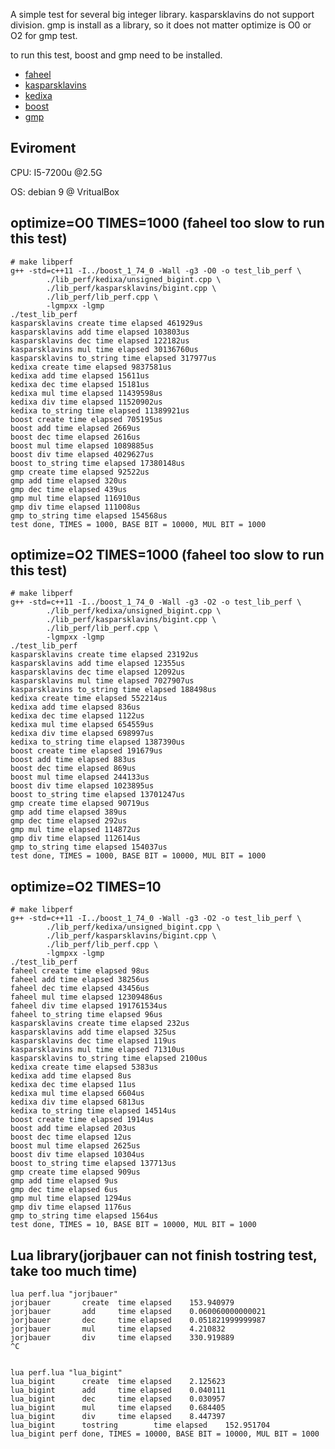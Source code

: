 A simple test for several big integer library. kasparsklavins do not support division.
gmp is install as a library, so it does not matter optimize is O0 or O2 for gmp test.

to run this test, boost and gmp need to be installed.

- [faheel](https://github.com/faheel/BigInt)
- [kasparsklavins](https://github.com/kasparsklavins/bigint)
- [kedixa](https://github.com/kedixa/klibcpp)
- [boost](https://www.boost.org)
- [gmp](https://gmplib.org/)


## Eviroment
CPU: I5-7200u @2.5G

OS: debian 9 @ VritualBox

## optimize=O0 TIMES=1000 (faheel too slow to run this test)
```
# make libperf
g++ -std=c++11 -I../boost_1_74_0 -Wall -g3 -O0 -o test_lib_perf \
        ./lib_perf/kedixa/unsigned_bigint.cpp \
        ./lib_perf/kasparsklavins/bigint.cpp \
        ./lib_perf/lib_perf.cpp \
        -lgmpxx -lgmp
./test_lib_perf
kasparsklavins create time elapsed 461929us
kasparsklavins add time elapsed 103803us
kasparsklavins dec time elapsed 122182us
kasparsklavins mul time elapsed 30136760us
kasparsklavins to_string time elapsed 317977us
kedixa create time elapsed 9837581us
kedixa add time elapsed 15611us
kedixa dec time elapsed 15181us
kedixa mul time elapsed 11439598us
kedixa div time elapsed 11520902us
kedixa to_string time elapsed 11389921us
boost create time elapsed 705195us
boost add time elapsed 2669us
boost dec time elapsed 2616us
boost mul time elapsed 1089885us
boost div time elapsed 4029627us
boost to_string time elapsed 17380148us
gmp create time elapsed 92522us
gmp add time elapsed 320us
gmp dec time elapsed 439us
gmp mul time elapsed 116910us
gmp div time elapsed 111008us
gmp to_string time elapsed 154568us
test done, TIMES = 1000, BASE BIT = 10000, MUL BIT = 1000
```

## optimize=O2 TIMES=1000 (faheel too slow to run this test)
```
# make libperf
g++ -std=c++11 -I../boost_1_74_0 -Wall -g3 -O2 -o test_lib_perf \
        ./lib_perf/kedixa/unsigned_bigint.cpp \
        ./lib_perf/kasparsklavins/bigint.cpp \
        ./lib_perf/lib_perf.cpp \
        -lgmpxx -lgmp
./test_lib_perf
kasparsklavins create time elapsed 23192us
kasparsklavins add time elapsed 12355us
kasparsklavins dec time elapsed 12092us
kasparsklavins mul time elapsed 7027907us
kasparsklavins to_string time elapsed 188498us
kedixa create time elapsed 552214us
kedixa add time elapsed 836us
kedixa dec time elapsed 1122us
kedixa mul time elapsed 654559us
kedixa div time elapsed 698997us
kedixa to_string time elapsed 1387390us
boost create time elapsed 191679us
boost add time elapsed 883us
boost dec time elapsed 869us
boost mul time elapsed 244133us
boost div time elapsed 1023895us
boost to_string time elapsed 13701247us
gmp create time elapsed 90719us
gmp add time elapsed 389us
gmp dec time elapsed 292us
gmp mul time elapsed 114872us
gmp div time elapsed 112614us
gmp to_string time elapsed 154037us
test done, TIMES = 1000, BASE BIT = 10000, MUL BIT = 1000
```

## optimize=O2 TIMES=10
```
# make libperf
g++ -std=c++11 -I../boost_1_74_0 -Wall -g3 -O2 -o test_lib_perf \
        ./lib_perf/kedixa/unsigned_bigint.cpp \
        ./lib_perf/kasparsklavins/bigint.cpp \
        ./lib_perf/lib_perf.cpp \
        -lgmpxx -lgmp
./test_lib_perf
faheel create time elapsed 98us
faheel add time elapsed 38256us
faheel dec time elapsed 43456us
faheel mul time elapsed 12309486us
faheel div time elapsed 191761534us
faheel to_string time elapsed 96us
kasparsklavins create time elapsed 232us
kasparsklavins add time elapsed 325us
kasparsklavins dec time elapsed 119us
kasparsklavins mul time elapsed 71310us
kasparsklavins to_string time elapsed 2100us
kedixa create time elapsed 5383us
kedixa add time elapsed 8us
kedixa dec time elapsed 11us
kedixa mul time elapsed 6604us
kedixa div time elapsed 6813us
kedixa to_string time elapsed 14514us
boost create time elapsed 1914us
boost add time elapsed 203us
boost dec time elapsed 12us
boost mul time elapsed 2625us
boost div time elapsed 10304us
boost to_string time elapsed 137713us
gmp create time elapsed 909us
gmp add time elapsed 9us
gmp dec time elapsed 6us
gmp mul time elapsed 1294us
gmp div time elapsed 1176us
gmp to_string time elapsed 1564us
test done, TIMES = 10, BASE BIT = 10000, MUL BIT = 1000
```

## Lua library(jorjbauer can not finish tostring test, take too much time)
```
lua perf.lua "jorjbauer"
jorjbauer       create  time elapsed    153.940979
jorjbauer       add     time elapsed    0.060060000000021
jorjbauer       dec     time elapsed    0.051821999999987
jorjbauer       mul     time elapsed    4.210832
jorjbauer       div     time elapsed    330.919889
^C


lua perf.lua "lua_bigint"
lua_bigint      create  time elapsed    2.125623
lua_bigint      add     time elapsed    0.040111
lua_bigint      dec     time elapsed    0.030957
lua_bigint      mul     time elapsed    0.684405
lua_bigint      div     time elapsed    8.447397
lua_bigint      tostring        time elapsed    152.951704
lua_bigint perf done, TIMES = 10000, BASE BIT = 10000, MUL BIT = 1000
```